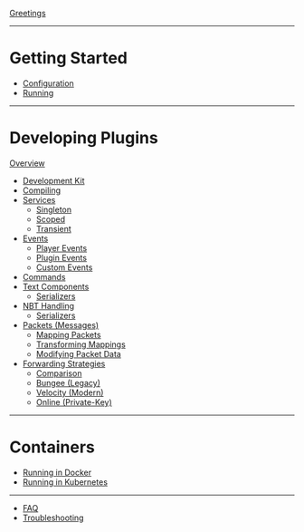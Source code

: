 [Greetings](greetings.md)

---

# Getting Started
- [Configuration](getting-started/configuration.md)
- [Running]()

---

# Developing Plugins
[Overview](developing-plugins/overview.md)
- [Development Kit]()
- [Compiling]()
- [Services]()
    - [Singleton]()
    - [Scoped]()
    - [Transient]()
- [Events]()
    - [Player Events]()
    - [Plugin Events]()
    - [Custom Events]()
- [Commands]()
- [Text Components]()
    - [Serializers]()
- [NBT Handling]()
    - [Serializers]()
- [Packets (Messages)]()
    - [Mapping Packets]()
    - [Transforming Mappings]()
    - [Modifying Packet Data]()
- [Forwarding Strategies]()
    - [Comparison]()
    - [Bungee (Legacy)]()
    - [Velocity (Modern)]()
    - [Online (Private-Key)]()

---

# Containers
- [Running in Docker]()
- [Running in Kubernetes]()

---

- [FAQ]()
- [Troubleshooting]()
